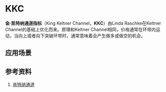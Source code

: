 # KKC
**金·凯特纳通道指标**（King Keltner Channel，**KKC**）由Linda Raschke在Keltner Channel的基础上优化而来。原理和Keltner Channel相同，价格通常在环带内运动，当向上或者向下突破环带时，通常意味着会产生做多或做空的机会。



## 应用场景

## 参考资料
1. [肯特纳通道](http://wiki.pinggu.org/doc-view-38665.html)

